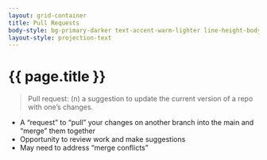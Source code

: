 ```yaml
---
layout: grid-container
title: Pull Requests
body-style: bg-primary-darker text-accent-warm-lighter line-height-body-4 padding-bottom-9 font-body-lg slide
layout-style: projection-text
---
```


# {{ page.title }}

> Pull request: (n) a suggestion to update the current version of a repo with one’s changes.

- A “request” to “pull” your changes on another branch into the main and “merge” them together
- Opportunity to review work and make suggestions
- May need to address “merge conflicts”

